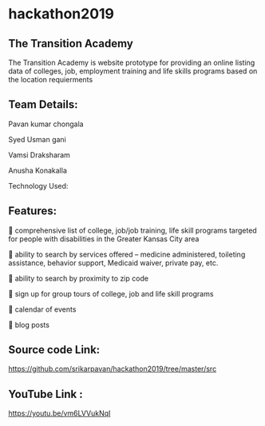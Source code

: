 # hackathon2019

## The Transition Academy

The Transition Academy is website prototype for providing an online listing data of colleges, job, employment training and life skills programs based on the location requierments

## Team Details:

Pavan kumar chongala

Syed Usman gani

Vamsi Draksharam

Anusha Konakalla

Technology Used:

## Features:

 comprehensive list of college, job/job training, life skill programs targeted for
people with disabilities in the Greater Kansas City area

 ability to search by services offered – medicine administered, toileting
assistance, behavior support, Medicaid waiver, private pay, etc.

 ability to search by proximity to zip code 

 sign up for group tours of college, job and life skill programs 

 calendar of events 

 blog posts

## Source code Link:
https://github.com/srikarpavan/hackathon2019/tree/master/src

## YouTube Link :
https://youtu.be/vm6LVVukNqI

